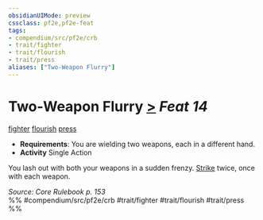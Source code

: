 ```yaml
---
obsidianUIMode: preview
cssclass: pf2e,pf2e-feat
tags:
- compendium/src/pf2e/crb
- trait/fighter
- trait/flourish
- trait/press
aliases: ["Two-Weapon Flurry"]
---
```

# Two-Weapon Flurry  [>](rules/core-rulebook/chapter-9-playing-the-game.md#Actions "Single Action") *Feat 14*  
[fighter](rules/traits/fighter.md "Fighter Class Trait")  [flourish](rules/traits/flourish.md "Flourish Combat Trait")  [press](rules/traits/press.md "Press Combat Trait")  

- **Requirements**: You are wielding two weapons, each in a different hand.
- **Activity** Single Action

You lash out with both your weapons in a sudden frenzy. [Strike](rules/actions/strike.md) twice, once with each weapon.

*Source: Core Rulebook p. 153*  
%% #compendium/src/pf2e/crb #trait/fighter #trait/flourish #trait/press %%